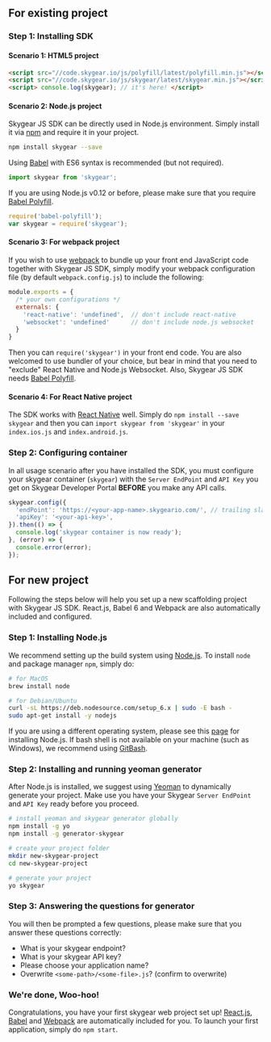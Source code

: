 <a name="sdk-existing"></a>
## For existing project

### Step 1: Installing SDK

#### Scenario 1: HTML5 project

``` html
<script src="//code.skygear.io/js/polyfill/latest/polyfill.min.js"></script>
<script src="//code.skygear.io/js/skygear/latest/skygear.min.js"></script>
<script> console.log(skygear); // it's here! </script>
```

#### Scenario 2: Node.js project

Skygear JS SDK can be directly used in Node.js environment. Simply install it
via [npm](https://www.npmjs.com) and require it in your project.

``` bash
npm install skygear --save
```

Using [Babel](https://babeljs.io/) with ES6 syntax is recommended (but not
required).

``` javascript
import skygear from 'skygear';
```

If you are using Node.js v0.12 or before, please make sure that
you require [Babel Polyfill](https://babeljs.io/docs/usage/polyfill/).

``` javascript
require('babel-polyfill');
var skygear = require('skygear');
```

#### Scenario 3: For webpack project

If you wish to use [webpack](https://webpack.github.io/) to bundle up your
front end JavaScript code together with Skygear JS SDK, simply modify your
webpack configuration file (by default `webpack.config.js`) to include the
following:

``` javascript
module.exports = {
  /* your own configurations */
  externals: {
    'react-native': 'undefined',  // don't include react-native
    'websocket': 'undefined'      // don't include node.js websocket
  }
}
```

Then you can `require('skygear')` in your front end code. You are also welcomed
to use bundler of your choice, but bear in mind that you need to "exclude"
React Native and Node.js Websocket. Also, Skygear JS SDK needs
[Babel Polyfill](https://babeljs.io/docs/usage/polyfill/).

#### Scenario 4: For React Native project

The SDK works with [React Native](https://facebook.github.io/react-native/)
well. Simply do `npm install --save skygear` and then you can
`import skygear from 'skygear'` in your `index.ios.js` and `index.android.js`.

### Step 2: Configuring container

In all usage scenario after you have installed the SDK, you must configure your
skygear container (`skygear`) with the `Server EndPoint` and `API Key` you get
on Skygear Developer Portal **BEFORE** you make any API calls.

``` javascript
skygear.config({
  'endPoint': 'https://<your-app-name>.skygeario.com/', // trailing slash is required
  'apiKey': '<your-api-key>',
}).then(() => {
  console.log('skygear container is now ready');
}, (error) => {
  console.error(error);
});
```

<a name="sdk-new"></a>
## For new project

Following the steps below will help you set up a new scaffolding project with
Skygear JS SDK. React.js, Babel 6 and Webpack are also automatically
included and configured.

### Step 1: Installing Node.js

We recommend setting up the build system using [Node.js](https://nodejs.org).
To install `node` and package manager `npm`, simply do:

``` bash
# for MacOS
brew install node

# for Debian/Ubuntu
curl -sL https://deb.nodesource.com/setup_6.x | sudo -E bash -
sudo apt-get install -y nodejs
```

If you are using a different operating system, please see this
[page](https://nodejs.org/en/download) for installing Node.js.
If bash shell is not available on your machine (such as Windows),
we recommend using [GitBash](https://git-scm.com/downloads).

### Step 2: Installing and running yeoman generator

After Node.js is installed, we suggest using [Yeoman](http://yeoman.io/) to
dynamically generate your project. Make use you have your Skygear
`Server EndPoint` and `API Key` ready before you proceed.

``` bash
# install yeoman and skygear generator globally
npm install -g yo
npm install -g generator-skygear

# create your project folder
mkdir new-skygear-project
cd new-skygear-project

# generate your project
yo skygear
```

### Step 3: Answering the questions for generator

You will then be prompted a few questions, please make sure that you
answer these questions correctly:
- What is your skygear endpoint?
- What is your skygear API key?
- Please choose your application name?
- Overwrite `<some-path>/<some-file>.js`? (confirm to overwrite)

### We're done, Woo-hoo!

Congratulations, you have your first skygear web project set up!
[React.js](https://facebook.github.io/react/), [Babel](https://babeljs.io/)
and [Webpack](https://webpack.github.io/) are automatically included for you.
To launch your first application, simply do `npm start`.
